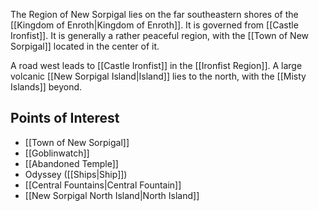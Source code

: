 
The Region of New Sorpigal lies on the far southeastern shores of the [[Kingdom of Enroth|Kingdom of Enroth]]. It is governed from [[Castle Ironfist]]. It is generally a rather peaceful region, with the [[Town of New Sorpigal]] located in the center of it.

A road west leads to [[Castle Ironfist]] in the [[Ironfist Region]]. A large volcanic [[New Sorpigal Island|Island]] lies to the north, with the [[Misty Islands]] beyond.
## Points of Interest
* [[Town of New Sorpigal]]
* [[Goblinwatch]]
* [[Abandoned Temple]]
* Odyssey ([[Ships|Ship]])
* [[Central Fountains|Central Fountain]]
* [[New Sorpigal North Island|North Island]]



